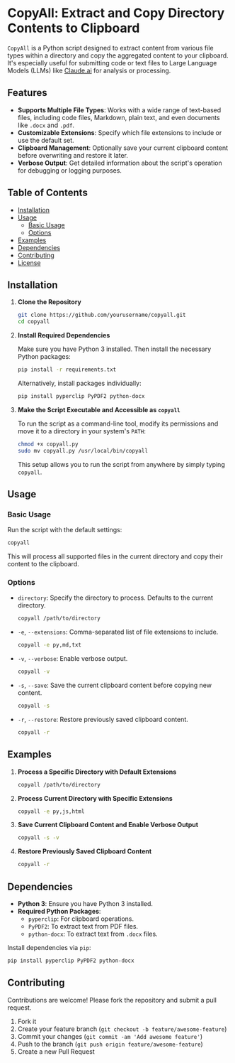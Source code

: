 
# CopyAll: Extract and Copy Directory Contents to Clipboard

`CopyAll` is a Python script designed to extract content from various file types within a directory and copy the aggregated content to your clipboard. It's especially useful for submitting code or text files to Large Language Models (LLMs) like [Claude.ai](https://www.anthropic.com/claude) for analysis or processing.

## Features

- **Supports Multiple File Types**: Works with a wide range of text-based files, including code files, Markdown, plain text, and even documents like `.docx` and `.pdf`.
- **Customizable Extensions**: Specify which file extensions to include or use the default set.
- **Clipboard Management**: Optionally save your current clipboard content before overwriting and restore it later.
- **Verbose Output**: Get detailed information about the script's operation for debugging or logging purposes.

## Table of Contents

- [Installation](#installation)
- [Usage](#usage)
  - [Basic Usage](#basic-usage)
  - [Options](#options)
- [Examples](#examples)
- [Dependencies](#dependencies)
- [Contributing](#contributing)
- [License](#license)

## Installation

1. **Clone the Repository**

   ```bash
   git clone https://github.com/yourusername/copyall.git
   cd copyall
   ```

2. **Install Required Dependencies**

   Make sure you have Python 3 installed. Then install the necessary Python packages:

   ```bash
   pip install -r requirements.txt
   ```

   Alternatively, install packages individually:

   ```bash
   pip install pyperclip PyPDF2 python-docx
   ```

3. **Make the Script Executable and Accessible as `copyall`**

   To run the script as a command-line tool, modify its permissions and move it to a directory in your system's `PATH`:

   ```bash
   chmod +x copyall.py
   sudo mv copyall.py /usr/local/bin/copyall
   ```

   This setup allows you to run the script from anywhere by simply typing `copyall`.

## Usage

### Basic Usage

Run the script with the default settings:

```bash
copyall
```

This will process all supported files in the current directory and copy their content to the clipboard.

### Options

- `directory`: Specify the directory to process. Defaults to the current directory.

  ```bash
  copyall /path/to/directory
  ```

- `-e`, `--extensions`: Comma-separated list of file extensions to include.

  ```bash
  copyall -e py,md,txt
  ```

- `-v`, `--verbose`: Enable verbose output.

  ```bash
  copyall -v
  ```

- `-s`, `--save`: Save the current clipboard content before copying new content.

  ```bash
  copyall -s
  ```

- `-r`, `--restore`: Restore previously saved clipboard content.

  ```bash
  copyall -r
  ```

## Examples

1. **Process a Specific Directory with Default Extensions**

   ```bash
   copyall /path/to/directory
   ```

2. **Process Current Directory with Specific Extensions**

   ```bash
   copyall -e py,js,html
   ```

3. **Save Current Clipboard Content and Enable Verbose Output**

   ```bash
   copyall -s -v
   ```

4. **Restore Previously Saved Clipboard Content**

   ```bash
   copyall -r
   ```

## Dependencies

- **Python 3**: Ensure you have Python 3 installed.
- **Required Python Packages**:
  - `pyperclip`: For clipboard operations.
  - `PyPDF2`: To extract text from PDF files.
  - `python-docx`: To extract text from `.docx` files.

Install dependencies via `pip`:

```bash
pip install pyperclip PyPDF2 python-docx
```

## Contributing

Contributions are welcome! Please fork the repository and submit a pull request.

1. Fork it
2. Create your feature branch (`git checkout -b feature/awesome-feature`)
3. Commit your changes (`git commit -am 'Add awesome feature'`)
4. Push to the branch (`git push origin feature/awesome-feature`)
5. Create a new Pull Request
